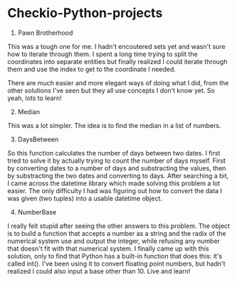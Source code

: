 # Checkio-Python-projects
1. Pawn Brotherhood

This was a tough one for me. I hadn't encoutered sets yet and wasn't sure how to iterate through them. I spent a long time trying to split the coordinates into separate entities but finally realized I could iterate through them and use the index to get to the coordinate I needed.

There are much easier and more elegant ways of doing what I did, from the other solutions I've seen but they all use concepts I don't know yet. So yeah, lots to learn!

2. Median

This was a lot simpler. The idea is to find the median in a list of numbers. 

3. DaysBetween

So this function calculates the number of days between two dates. I first tried to solve it by actually trying to count the number of days myself. First by converting dates to a number of days and substracting the values, then by substracting the two dates and converting to days. After searching a bit, I came across the datetime library which made solving this problem a lot easier. The only difficulty I had was figuring out how to convert the data I was given (two tuples) into a usable datetime object.

4. NumberBase

I really felt stupid after seeing the other answers to this problem. The object is to build a function that accepts a number as a string and the radix of the numerical system use and output the integer, while refusing any number that doesn't fit with that numerical system. I finally came up with this solution, only to find that Python has a built-in function that does this: it's called int(). I've been using it to convert floating point numbers, but hadn't realized I could also input a base other than 10. Live and learn!
